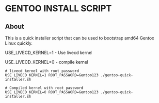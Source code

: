 # GENTOO INSTALL SCRIPT

## About

This is a quick installer script that can be used to bootstrap amd64 Gentoo Linux quickly.

USE_LIVECD_KERNEL=1 - Use livecd kernel

USE_LIVECD_KERNEL=0 - compile kernel

```shell
# livecd kernel with root password
USE_LIVECD_KERNEL=1 ROOT_PASSWORD=Gentoo123 ./gentoo-quick-installer.sh

# Compiled kernel with root password
USE_LIVECD_KERNEL=0 ROOT_PASSWORD=Gentoo123 ./gentoo-quick-installer.sh
```
